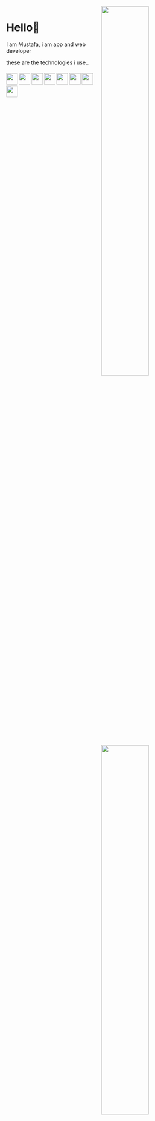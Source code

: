 
<img width="50%" align="right" src="https://github-readme-stats.vercel.app/api?username=mustafawp&count_private=true&show_icons=true&theme=dark&hide_border=true&include_all_commits=true">
<img width="50%" align="right" src="https://github-readme-stats.vercel.app/api/top-langs/?username=mustafawp&layout=compact&theme=dark&hide_border=true">

<h1 >Hello👋</h1>
I am Mustafa, i am app and web developer

these are the technologies i use..
<div>
    <h5>
    <a href="https://csharp-lang.org" ><img width="30" height="30" src="https://raw.githubusercontent.com/danielcranney/profileme-dev/main/public/icons/skills/csharp-colored.svg"></a>
    <a href="https://www.python.org""><img width="30" height="30" src="https://raw.githubusercontent.com/danielcranney/profileme-dev/main/public/icons/skills/python-colored.svg"></a>
    <a href="https://dart.dev" ><img width="30" height="30" src="https://raw.githubusercontent.com/danielcranney/profileme-dev/main/public/icons/skills/dart-colored.svg"></a>
    <a href="https://flutter.dev" ><img width="30" height="30" src="https://raw.githubusercontent.com/danielcranney/profileme-dev/main/public/icons/skills/flutter-colored.svg"></a>
    <a href="https://kotlinlang.org" ><img width="30" height="30" src="https://raw.githubusercontent.com/danielcranney/profileme-dev/main/public/icons/skills/kotlin-colored.svg"></a>
        <a href="https://developer.mozilla.org/en-US/docs/Web/JavaScript" ><img width="30" height="30" src="https://raw.githubusercontent.com/danielcranney/profileme-dev/main/public/icons/skills/javascript-colored.svg"></a>
    <a href="https://react.dev" ><img width="30" height="30" src="https://raw.githubusercontent.com/danielcranney/profileme-dev/main/public/icons/skills/react-colored.svg"></a>
    <a href="https://www.java.com" ><img width="30" height="30" src="https://raw.githubusercontent.com/danielcranney/profileme-dev/main/public/icons/skills/java-colored.svg"></a></h5>
